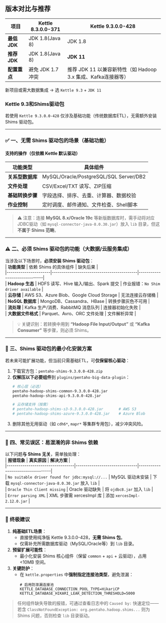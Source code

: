 ## 版本对比与推荐

| **项目**          | Kettle 8.3.0.0-371         | Kettle 9.3.0.0-428         |
|-------------------|----------------------------|----------------------------|
| **最低 JDK**      | JDK 1.8(Java 8)            | JDK 1.8                   |
| **推荐 JDK**      | JDK 1.8(Java 8)            | **JDK 11**                |
| **配置重点**      | 避免 JDK 1.7 冲突          | 推荐 JDK 11 以兼容新特性（如 Hadoop 3.x 集成、Kafka连接器等）  |

新项目或需大数据集成 → 选 `Kettle 9.3` + `JDK 11`


### Kettle 9.3和Shims驱动包

若使用 `Kettle 9.3.0.0-428` 仅涉及基础功能（传统数据库ETL），无需额外安装 Shims 驱动包。


---

### ✅ 一、无需 Shims 驱动包的场景（基础功能）
#### **支持的操作（仅依赖 Kettle 默认驱动）**
| **功能类型**       | **具体组件**                             |  
|--------------------|------------------------------------------|  
| **关系型数据库**    | MySQL/Oracle/PostgreSQL/SQL Server/DB2   |  
| **文件处理**        | CSV/Excel/TXT 读写、ZIP压缩              |  
| **基础转换步骤**    | 字段选择、排序、去重、计算器、数据校验   |  
| **作业控制**        | 定时调度、邮件通知、文件检查、Shell脚本  |  

> ⚠️ 注意：连接 **MySQL 8.x/Oracle 19c** 等新版数据库时，需手动将对应JDBC驱动（如 `mysql-connector-java-8.0.30.jar`）放入 `lib` 目录，但这**不属于 Shims 范畴**。

---

### ⚠️ **二、必须 Shims 驱动包的功能（大数据/云服务集成）**
当涉及以下场景时，**必须安装 Shims 驱动包**：  
| **功能类型**         | 依赖 Shims 的具体组件                     | 缺失后果                     |  
|----------------------|-------------------------------------------|------------------------------|  
| **Hadoop 生态**       | HDFS 读写、Hive 输入/输出、Spark 提交     | 作业报错：`No Shim driver available` |  
| **云存储**           | AWS S3、Azure Blob、Google Cloud Storage  | 无法连接云存储桶              |  
| **NoSQL 数据库**     | MongoDB、Cassandra、HBase                 | 转换步骤灰色不可用            |  
| **流处理**           | Kafka 生产/消费、RabbitMQ 消息队列        | 连接器初始化失败              |  
| **大数据文件格式**   | Parquet、Avro、ORC 文件处理               | 文件解析异常                  |  

> 💡 关键识别：若转换中用到 **“Hadoop File Input/Output”** 或 **“Kafka Consumer”** 等步骤，则必须 Shims。

---

### 🔧 **三、Shims 驱动包的最小化安装方案**
若未来可能扩展功能，但当前只需基础ETL，可**仅保留核心驱动**：  
1. 下载官方包：`pentaho-shims-9.3.0.0-428.zip`
2. **仅解压以下必要组件**到 `plugins/pentaho-big-data-plugin`：  
   ```bash
   # 核心层（必选）
   pentaho-hadoop-shims-common-9.3.0.0-428.jar
   pentaho-hadoop-shims-api-9.3.0.0-428.jar
   
   # 云存储支持（按需）
   # pentaho-hadoop-shims-s3-9.3.0.0-428.jar       # AWS S3
   # pentaho-hadoop-shims-azure-9.3.0.0-428.jar    # Azure Blob   
   ```
3. 删除其他无用驱动（如 `cdh6*`, `mapr*` 等集群专用包），减少冲突风险。

---

### 🚫 **四、常见误区：易混淆的非 Shims 依赖**
以下问题**与 Shims 无关**，需单独处理：  
| **报错现象**                     | **真实原因**                  | **解决方案**                     |  
|----------------------------------|-------------------------------|----------------------------------|  
| `No suitable driver found for jdbc:mysql://...` | MySQL 驱动未安装           | 下载 `mysql-connector-java-8.0.30.jar` 放入 `lib` |  
| `Oracle Thin Client missing`     | Oracle 驱动缺失              | 将 `ojdbc8.jar` 加入 `lib`        |  
| `Error parsing XML`              | XML 步骤需 xercesImpl 库     | 添加 `xercesImpl-2.12.0.jar`     |  

---

### 💎 **终极建议**
1. **纯基础ETL场景**：  
   - 直接使用纯净版 Kettle 9.3.0.0-428，**无需 Shims 包**。  
   - 仅需补充所需数据库驱动（MySQL/Oracle等）到 `lib` 目录。  
2. **预留扩展可能性**：  
   - 最小化安装 Shims 核心组件（保留 `common` + `api` + 云驱动），占用 <10MB 空间。  
3. **关键防护**：  
   - 在 `kettle.properties` 中**强制指定连接池类型**，避免泄漏：  
     ```properties
     # 启用防泄漏连接池
     KETTLE_DATABASE_CONNECTION_POOL_TYPE=HikariCP
     KETTLE_DATABASE_HIKARI_LEAK_DETECTION_THRESHOLD=5000
     ```

> 任何组件缺失导致的报错，可通过查看日志中的 `Caused by:` 快速定位——若含 `ClassNotFoundException: org.pentaho.hadoop.shims...` 则为 Shims 问题，否则检查 `lib` 目录驱动。
